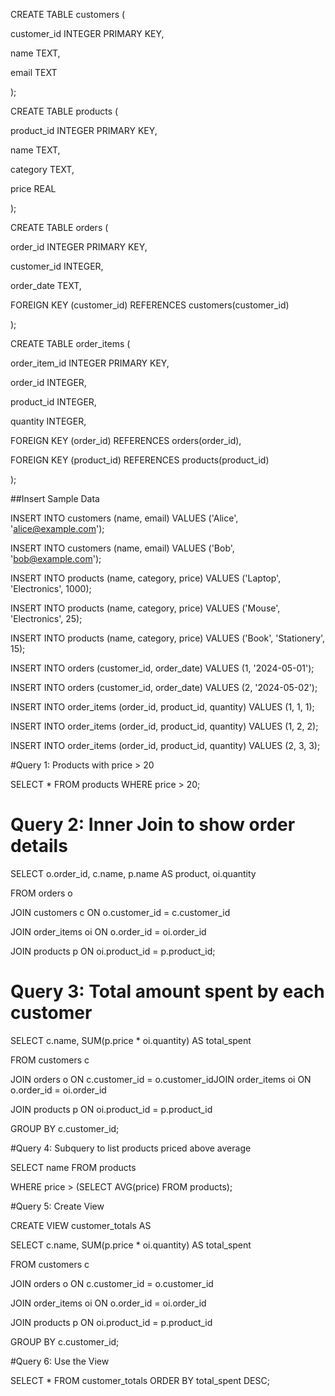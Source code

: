 CREATE TABLE customers (

 customer_id INTEGER PRIMARY KEY,

 name TEXT,

 email TEXT

);

CREATE TABLE products (

 product_id INTEGER PRIMARY KEY,

 name TEXT,

 category TEXT,

 price REAL

);

CREATE TABLE orders (

 order_id INTEGER PRIMARY KEY,

 customer_id INTEGER,

 order_date TEXT,

 FOREIGN KEY (customer_id) REFERENCES customers(customer_id)

);

CREATE TABLE order_items (

 order_item_id INTEGER PRIMARY KEY,

 order_id INTEGER,

 product_id INTEGER,

 quantity INTEGER,

 FOREIGN KEY (order_id) REFERENCES orders(order_id),

 FOREIGN KEY (product_id) REFERENCES products(product_id)

);

##Insert Sample Data

INSERT INTO customers (name, email) VALUES ('Alice', 'alice@example.com');

INSERT INTO customers (name, email) VALUES ('Bob', 'bob@example.com');

INSERT INTO products (name, category, price) VALUES ('Laptop', 'Electronics', 1000);

INSERT INTO products (name, category, price) VALUES ('Mouse', 'Electronics', 25);

INSERT INTO products (name, category, price) VALUES ('Book', 'Stationery', 15);

INSERT INTO orders (customer_id, order_date) VALUES (1, '2024-05-01');

INSERT INTO orders (customer_id, order_date) VALUES (2, '2024-05-02');

INSERT INTO order_items (order_id, product_id, quantity) VALUES (1, 1, 1);

INSERT INTO order_items (order_id, product_id, quantity) VALUES (1, 2, 2);

INSERT INTO order_items (order_id, product_id, quantity) VALUES (2, 3, 3);

#Query 1: Products with price > 20

SELECT * FROM products WHERE price > 20;

# Query 2: Inner Join to show order details

SELECT o.order_id, c.name, p.name AS product, oi.quantity

FROM orders o

JOIN customers c ON o.customer_id = c.customer_id

JOIN order_items oi ON o.order_id = oi.order_id

JOIN products p ON oi.product_id = p.product_id;

# Query 3: Total amount spent by each customer

SELECT c.name, SUM(p.price * oi.quantity) AS total_spent

FROM customers c

JOIN orders o ON c.customer_id = o.customer_idJOIN order_items oi ON o.order_id = oi.order_id

JOIN products p ON oi.product_id = p.product_id

GROUP BY c.customer_id;

#Query 4: Subquery to list products priced above average

SELECT name FROM products

WHERE price > (SELECT AVG(price) FROM products);

#Query 5: Create View

CREATE VIEW customer_totals AS

SELECT c.name, SUM(p.price * oi.quantity) AS total_spent

FROM customers c

JOIN orders o ON c.customer_id = o.customer_id

JOIN order_items oi ON o.order_id = oi.order_id

JOIN products p ON oi.product_id = p.product_id

GROUP BY c.customer_id;

#Query 6: Use the View

SELECT * FROM customer_totals ORDER BY total_spent DESC;
